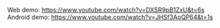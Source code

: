 Web demo: https://www.youtube.com/watch?v=DXSR9pB1ZxU&t=6s
Android demo: https://www.youtube.com/watch?v=JHSf3AoQP64&t=1s
